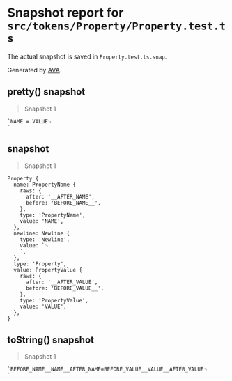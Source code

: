 # Snapshot report for `src/tokens/Property/Property.test.ts`

The actual snapshot is saved in `Property.test.ts.snap`.

Generated by [AVA](https://ava.li).

## pretty() snapshot

> Snapshot 1

    `NAME = VALUE␊
    `

## snapshot

> Snapshot 1

    Property {
      name: PropertyName {
        raws: {
          after: '__AFTER_NAME',
          before: 'BEFORE_NAME__',
        },
        type: 'PropertyName',
        value: 'NAME',
      },
      newline: Newline {
        type: 'Newline',
        value: `␊
        `,
      },
      type: 'Property',
      value: PropertyValue {
        raws: {
          after: '__AFTER_VALUE',
          before: 'BEFORE_VALUE__',
        },
        type: 'PropertyValue',
        value: 'VALUE',
      },
    }

## toString() snapshot

> Snapshot 1

    `BEFORE_NAME__NAME__AFTER_NAME=BEFORE_VALUE__VALUE__AFTER_VALUE␊
    `
